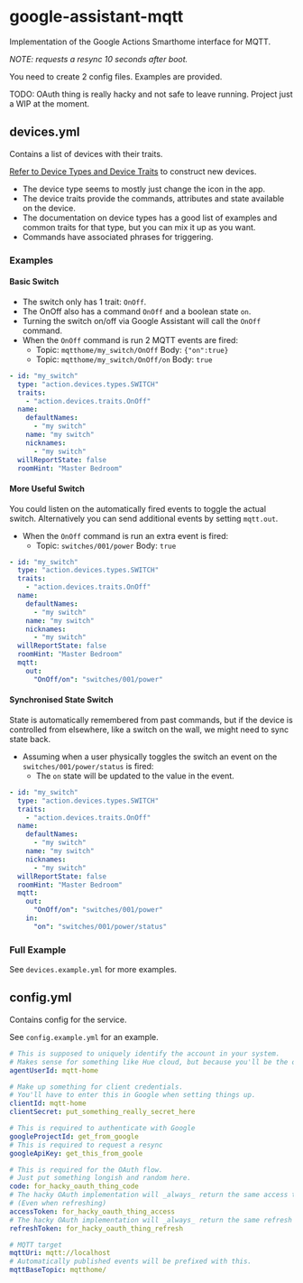 # google-assistant-mqtt

Implementation of the Google Actions Smarthome interface for MQTT.

_NOTE: requests a resync 10 seconds after boot._

You need to create 2 config files. Examples are provided.

TODO: OAuth thing is really hacky and not safe to leave running. Project just a WIP at the moment.

## devices.yml

Contains a list of devices with their traits.

[Refer to Device Types and Device Traits](https://developers.google.com/actions/smarthome/) to construct new devices.

- The device type seems to mostly just change the icon in the app.
- The device traits provide the commands, attributes and state available on the device.
- The documentation on device types has a good list of examples and common traits for that type, but you can mix it up as you want.
- Commands have associated phrases for triggering.

### Examples

#### Basic Switch

- The switch only has 1 trait: `OnOff`.
- The OnOff also has a command `OnOff` and a boolean state `on`.
- Turning the switch on/off via Google Assistant will call the `OnOff` command.
- When the `OnOff` command is run 2 MQTT events are fired:
  + Topic: `mqtthome/my_switch/OnOff` Body: `{"on":true}`
  + Topic: `mqtthome/my_switch/OnOff/on` Body: `true`

```yml
- id: "my_switch"
  type: "action.devices.types.SWITCH"
  traits:
    - "action.devices.traits.OnOff"
  name:
    defaultNames:
      - "my switch"
    name: "my switch"
    nicknames:
      - "my switch"
  willReportState: false
  roomHint: "Master Bedroom"
```

#### More Useful Switch

You could listen on the automatically fired events to toggle the actual switch.
Alternatively you can send additional events by setting `mqtt.out`.

- When the `OnOff` command is run an extra event is fired:
  + Topic: `switches/001/power` Body: `true`

```yml
- id: "my_switch"
  type: "action.devices.types.SWITCH"
  traits:
    - "action.devices.traits.OnOff"
  name:
    defaultNames:
      - "my switch"
    name: "my switch"
    nicknames:
      - "my switch"
  willReportState: false
  roomHint: "Master Bedroom"
  mqtt:
    out:
      "OnOff/on": "switches/001/power"
```

#### Synchronised State Switch

State is automatically remembered from past commands, but if the device is controlled from elsewhere, like a switch on the wall, we might need to sync state back.

- Assuming when a user physically toggles the switch an event on the `switches/001/power/status` is fired:
  + The `on` state will be updated to the value in the event.

```yml
- id: "my_switch"
  type: "action.devices.types.SWITCH"
  traits:
    - "action.devices.traits.OnOff"
  name:
    defaultNames:
      - "my switch"
    name: "my switch"
    nicknames:
      - "my switch"
  willReportState: false
  roomHint: "Master Bedroom"
  mqtt:
    out:
      "OnOff/on": "switches/001/power"
    in:
      "on": "switches/001/power/status"
```

### Full Example

See `devices.example.yml` for more examples.

## config.yml

Contains config for the service.

See `config.example.yml` for an example.

```yml
# This is supposed to uniquely identify the account in your system.
# Makes sense for something like Hue cloud, but because you'll be the only user just make something constant.
agentUserId: mqtt-home

# Make up something for client credentials.
# You'll have to enter this in Google when setting things up.
clientId: mqtt-home
clientSecret: put_something_really_secret_here

# This is required to authenticate with Google
googleProjectId: get_from_google
# This is required to request a resync
googleApiKey: get_this_from_goole

# This is required for the OAuth flow.
# Just put something longish and random here.
code: for_hacky_oauth_thing_code
# The hacky OAuth implementation will _always_ return the same access token.
# (Even when refreshing)
accessToken: for_hacky_oauth_thing_access
# The hacky OAuth implementation will _always_ return the same refresh token.
refreshToken: for_hacky_oauth_thing_refresh

# MQTT target
mqttUri: mqtt://localhost
# Automatically published events will be prefixed with this.
mqttBaseTopic: mqtthome/
```
